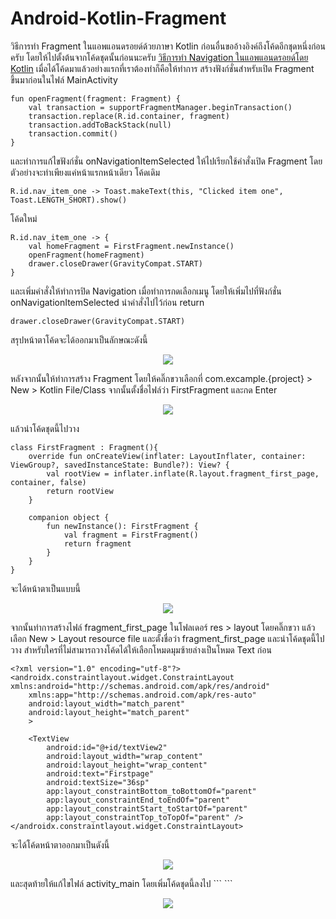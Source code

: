# Android-Kotlin-Fragment
วิธีการทำ Fragment ในแอพแอนดรอยด์ด้วยภาษา Kotlin
ก่อนอื่นขออ้างอิงค์ถึงโค้ดอีกชุดหนึ่งก่อนครับ โดยให้ไปตั้งต้นจากโค้ดชุดนั้นก่อนนะครับ <a href="https://github.com/thavirat/Navigation">วิธีการทำ Navigation ในแอพแอนดรอยด์โดย Kotlin</a>
เมื่อได้โค้ดมาแล้วอย่างแรกที่เราต้องทำก็คือให้ทำการ สร้างฟังก์ชั่นสำหรับเปิด Fragment ขึ้นมาก่อนในไฟล์ MainActivity

```
fun openFragment(fragment: Fragment) {
    val transaction = supportFragmentManager.beginTransaction()
    transaction.replace(R.id.container, fragment)
    transaction.addToBackStack(null)
    transaction.commit()
}
```

และทำการแก้ไขฟังก์ชั่น onNavigationItemSelected ให้ไปเรียกใช้คำสั่งเปิด Fragment โดยตัวอย่างจะทำเพียงแค่หน้าแรกหน้าเดียว
โค้ดเดิม

```
R.id.nav_item_one -> Toast.makeText(this, "Clicked item one", Toast.LENGTH_SHORT).show()
```

โค้ดใหม่

```
R.id.nav_item_one -> {
    val homeFragment = FirstFragment.newInstance()
    openFragment(homeFragment)
    drawer.closeDrawer(GravityCompat.START)
}
```

และเพิ่มคำสั่งให้ทำการปิด Navigation เมื่อทำการกดเลือกเมนู โดยให้เพิ่มไปที่ฟังก์ชั่น onNavigationItemSelected นำคำสั่งไปไว้ก่อน return

```
drawer.closeDrawer(GravityCompat.START)
```

สรุปหน้าตาโค้ดจะได้ออกมาเป็นลักษณะดังนี้
<p align="center">
  <img src="https://tgf-programing.com/uploads/temp//1568306768-YhJGQ.jpg">
</p>

หลังจากนั้นให้ทำการสร้าง Fragment โดยให้คลิ๊กขวาเลือกที่ com.excample.{project} > New > Kotlin File/Class จากนั้นตั้งชื่อไฟล์ว่า FirstFragment และกด Enter
<p align="center">
  <img src="https://tgf-programing.com/uploads/temp//1568306728-HOYWV.jpg">
</p>

แล้วนำโค้ดชุดนี้ไปวาง

```
class FirstFragment : Fragment(){
    override fun onCreateView(inflater: LayoutInflater, container: ViewGroup?, savedInstanceState: Bundle?): View? {
        val rootView = inflater.inflate(R.layout.fragment_first_page, container, false)
        return rootView
    }

    companion object {
        fun newInstance(): FirstFragment {
            val fragment = FirstFragment()
            return fragment
        }
    }
}
```
จะได้หน้าตาเป็นแบบนี้

<p align="center">
  <img src="https://tgf-programing.com/uploads/temp//1568306871-EfTf6.jpg">
</p>

จากนั้นทำการสร้างไฟล์ fragment_first_page ในโฟลเดอร์ res > layout โดยคลิ๊กขวา แล้วเลือก New > Layout resource file และตั้งชื่อว่า fragment_first_page
และนำโค้ดชุดนี้ไปวาง สำหรับใครที่ไม่สามารถวางโค้ดได้ให้เลือกโหมดมุมซ้ายล่างเป็นโหมด Text ก่อน
```
<?xml version="1.0" encoding="utf-8"?>
<androidx.constraintlayout.widget.ConstraintLayout xmlns:android="http://schemas.android.com/apk/res/android"
    xmlns:app="http://schemas.android.com/apk/res-auto"
    android:layout_width="match_parent"
    android:layout_height="match_parent"
    >

    <TextView
        android:id="@+id/textView2"
        android:layout_width="wrap_content"
        android:layout_height="wrap_content"
        android:text="Firstpage"
        android:textSize="36sp"
        app:layout_constraintBottom_toBottomOf="parent"
        app:layout_constraintEnd_toEndOf="parent"
        app:layout_constraintStart_toStartOf="parent"
        app:layout_constraintTop_toTopOf="parent" />
</androidx.constraintlayout.widget.ConstraintLayout>
```
จะได้โค้ดหน้าตาออกมาเป็นดังนี้
<p align="center">
  <img src="https://tgf-programing.com/uploads/temp//1568307111-RXzXH.jpg">
</p>
และสุดท้ายให้แก้ไขไฟล์ activity_main โดยเพิ่มโค้ดชุดนี้ลงไป
```
<FrameLayout
        android:id="@+id/container"
        android:layout_width="match_parent"
        android:layout_height="match_parent"
        app:layout_behavior="@string/appbar_scrolling_view_behavior" android:paddingTop="30dp"/>
```
<p align="center">
  <img src="https://tgf-programing.com/uploads/temp//1568307216-XvSFi.jpg">
</p>
